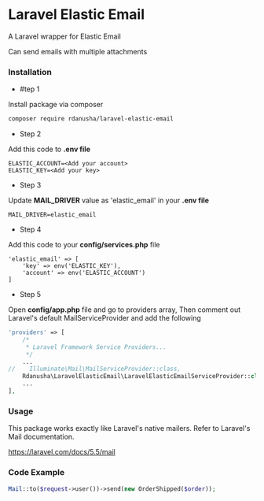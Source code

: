 # Laravel Elastic Email #

A Laravel wrapper for Elastic Email

Can send emails with multiple attachments

### Installation ###

* #tep 1

Install package via composer 

```bash
composer require rdanusha/laravel-elastic-email
```
* Step 2

Add this code to **.env file**
```
ELASTIC_ACCOUNT=<Add your account>
ELASTIC_KEY=<Add your key>
```
* Step 3

Update **MAIL_DRIVER** value as 'elastic_email' in your **.env file**
```
MAIL_DRIVER=elastic_email
```

* Step 4

Add this code to your **config/services.php** file
```
'elastic_email' => [
	'key' => env('ELASTIC_KEY'),
	'account' => env('ELASTIC_ACCOUNT')
]
```
* Step 5

Open **config/app.php** file and go to providers array, Then comment out Laravel's default MailServiceProvider and add the following
```php
'providers' => [
    /*
     * Laravel Framework Service Providers...
     */
    ...
//    Illuminate\Mail\MailServiceProvider::class,
    Rdanusha\LaravelElasticEmail\LaravelElasticEmailServiceProvider::class,
    ...
],
```

### Usage ###

This package works exactly like Laravel's native mailers. Refer to Laravel's Mail documentation.

https://laravel.com/docs/5.5/mail

### Code Example ###
```php
Mail::to($request->user())->send(new OrderShipped($order));
```
